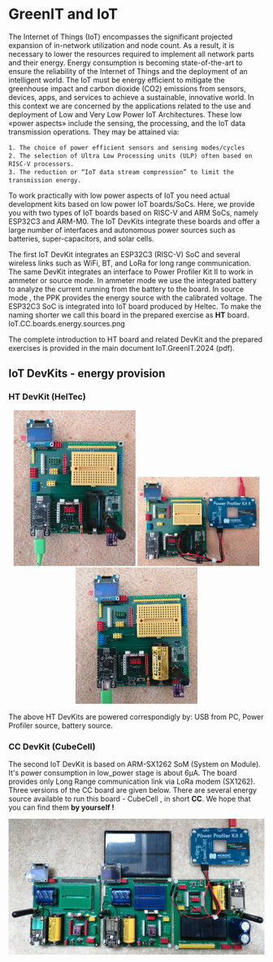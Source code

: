 # GreenIT and IoT
The Internet of Things (IoT) encompasses the significant projected expansion of in-network utilization and node count. As a result, it is necessary to lower the resources required to implement all network parts and their energy. Energy consumption is becoming state-of-the-art to ensure the reliability of the Internet of Things and the deployment of an intelligent world. The IoT must be energy efficient to mitigate the greenhouse impact and carbon dioxide (CO2) emissions from sensors, devices, apps, and services to achieve a sustainable, innovative world.
In this context we are concerned by the applications related to the use and deployment of Low and Very Low Power IoT Architectures.
These low «power aspects» include the sensing, the processing, and the IoT data transmission operations. They may be attained via:

    1. The choice of power efficient sensors and sensing modes/cycles
    2. The selection of Ultra Low Processing units (ULP) often based on RISC-V processors.
    3. The reduction or “IoT data stream compression” to limit the transmission energy.

To work practically with low power aspects of IoT you need actual development kits based on low power IoT boards/SoCs.
Here, we provide you with two types of IoT boards based on RISC-V and ARM SoCs, namely ESP32C3 and ARM-M0.
The IoT DevKits integrate these boards and offer a large number of interfaces and autonomous power sources such as batteries, super-capacitors, and solar cells.

The first IoT DevKit integrates an ESP32C3 (RISC-V) SoC and several wireless links such as WiFi, BT, and LoRa for long range communication.
The same DevKit integrates an interface to Power Profiler Kit II to work in ammeter or source mode. In ammeter mode we use the integrated battery to analyze the current running from the battery to the board. In source mode , the PPK provides the energy source with the calibrated voltage.
The ESP32C3 SoC is integrated into IoT board produced by Heltec. To make the naming shorter we call this board in the prepared exercise as **HT** board.
IoT.CC.boards.energy.sources.png


The complete introduction to HT board and related DevKit and the prepared exercises is provided in the main document IoT.GreenIT.2024 (pdf).
## IoT DevKits - energy provision
### HT DevKit (HelTec)
<p align="center">
  <img src="images/IoT.HT.DevKit.PC.source.png" width="240" title="hover text">
  <img src="images/IoT.HT.DevKit.PPK.source.png" width="240" title="accessibility text">
  <img src="images/IoT.HT.DevKit.battery.source.png" width="240" title="accessibility text">
</p>
The above HT DevKits are powered correspondigly by: USB from PC, Power Profiler source, battery source.

### CC DevKit (CubeCell)
The second IoT DevKit is based on ARM-SX1262 SoM (System on Module). It's power consumption in low_power stage is about 6µA.
The board provides only Long Range communication link via LoRa modem (SX1262).
Three versions of the CC board are given below. 
There are several energy source available to run this board - CubeCell , in short **CC**.
We hope that you can find them **by yourself !**
<p align="center">
  <img src="images/IoT.CC.boards.energy.sources.png" width="720" title="hover text">
</p>

